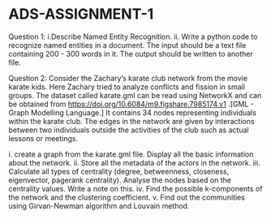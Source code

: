 # ADS-ASSIGNMENT-1
Question 1: i.Describe Named Entity Recognition. ii. Write a python code to recognize named entities in a document. The input should be a text file containing 200 - 300 words in it. The output should be written to another file.

Question 2: Consider the Zachary’s karate club network from the movie karate kids. Here Zachary tried to analyze conflicts and fission in small groups. The dataset called karate.gml can be read using NetworkX and can be obtained from https://doi.org/10.6084/m9.figshare.7985174.v1 .[GML - Graph Modelling Language.] It contains 34 nodes representing individuals within the karate club. The edges in the network are given by interactions between two individuals outside the activities of the club such as actual lessons or meetings.

i. create a graph from the karate.gml file. Display all the basic information about the network. ii. Store all the metadata of the actors in the network. iii. Calculate all types of centrality (degree, betweenness, closeness, eigenvector, pagerank centrality). Analyse the nodes based on the centrality values. Write a note on this. iv. Find the possible k-components of the network and the clustering coefficient. v. Find out the communities using Girvan-Newman algorithm and Louvain method.

